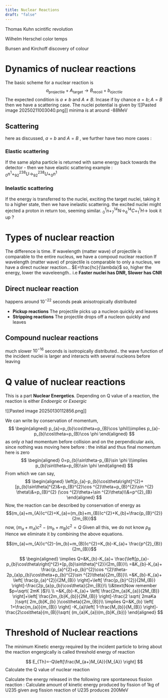 ```yaml
---
title: Nuclear Reactions
draft: "false"
---
```



Thomas Kuhn scintific revolution 

Wilhelm Herschel color temps 

Bunsen and Kirchoff discovery of colour 

# Dynamics of nuclear reactions 

The basic scheme for a nuclear reaction is
$$a_{\text{projectile}}+A_{\text{target}}\to B_{\text{recoil}}+b_{ejectile}$$
The expected condition is $a\neq b$ and $A\neq B$. Incase if by chance $a=b;A=B$ then we have a scattering case. 
The nuclei potential is given by 
![[Pasted image 20250211003040.png]]
 minima is at around -88MeV
## Scattering 
here as discussed,  $a=b$ and $A=B$ , we further have two more cases :
### Elastic scattering 
If the same alpha particle is returned with same energy back towards the detector -  then we have elastic scattering
example : $_{0}n^1+_{92}^{238}U\to_{92}^{238}U+_{0}n^1$
### Inelastic scattering
If the energy is transferred to the nuclei, exciting the target nuclei, taking it to a higher state, then we have inelastic scattering. 
the excited nuclei might ejected a proton in return too, seeming similar. 
$_{0}^1n+_{7}^{14}N\to_{6}^{14}C+_{1}^1H\to$ look it up ?
# Types of nuclear reaction 
The difference is time. If wavelength (matter wave) of projectile is comparable to the entire nucleus, we have a compoud nuclear reaction
If wavelength (matter wave) of projectile is comparable to only a nucleus, we have a direct nuclear reaction... $E=\frac{hc}{\lambda}$ so, higher the energy, lower the waveleength.. i.e **Faster nuclei has DNR, Slower has CNR**
## Direct nuclear reaction 
happens around $10^{-22}$ seconds peak anisotropically distributed
-  **Pickup reactions** The projectile picks up a nucleon quickly and leaves
- **Stripping reactions** The projectile drops off a nucleon quickly and leaves
## Compound nuclear reactions 
much slower $10^{-16}$ seconds  is isotropically distributed.. the wave function of the incident nuclei is larger and interacts with several nucleons before leaving

# Q value of nuclear reactions

This is a part **Nuclear Energetics**. Depending on Q value of a reaction, the reaction is either *Endoergic* or *Exoergic*

![[Pasted image 20250130112856.png]]

We can write by conservation of momentum, 
$$
\begin{aligned}
p_{a}=p_{b}\cos\theta+p_{B}\cos \phi\\\implies p_{a}-p_{b}\cos\theta=p_{B}\cos \phi
\end{aligned}
$$
as only $a$ had momentum before collision 
and on the perpendicular axis, since nothing was moving here before : the initial and thus final momentum here is zero 
$$
\begin{aligned}
0=p_{b}\sin\theta-p_{B}\sin \phi \\\implies p_{b}\sin\theta=p_{B}\sin \phi 
\end{aligned}
$$
From which we can say, 
$$
\begin{aligned}
 \left[p_{a}-p_{b}\cos\theta\right]^{2}+[p_{b}\sin\theta]^{2}&=p_{B}^{2}\cos ^{2}\theta+p_{B}^{2}\sin ^{2} \theta\\&=p_{B}^{2} (\cos ^{2}\theta+\sin ^{2}\theta)\\&=p^{2}_{B}
\end{aligned}
$$
Now, the reaction can be described by conservation of energy as 
$$(m_{a}+m_{A})c^{2}+K_{a}=(m_{b}+m_{B})c^{2}+K_{b}+\frac{p_{B}^{2}}{2m_{B}}$$
now, $(m_{a}+m_{A})c^{2}-(m_{b}+m_{B})c^{2}=Q$
Given all this, we do not know $p_{B}$ Hence we eliminate it by combining the above equations. 

$$(m_{a}+m_{A})c^{2}-(m_{b}+m_{B})c^{2}=K_{b}-K_{a}+ \frac{p^{2}_{B}}{2m_{B}}$$

$$
\begin{aligned}
\implies Q=&K_{b}-K_{a}+ \frac{\left[p_{a}-p_{b}\cos\theta\right]^{2}+[p_{b}\sin\theta]^{2}}{2m_{B}}\\
=&K_{b}-K_{a}+ \frac{p_{a}^{2}+p_{b}^{2}\cos ^{2}\theta-2p_{a}p_{b}\cos\theta+p_{b}^{2}\sin ^{2}\theta}{2m_{B}}\\
=&K_{b}-K_{a}+ \left[ \frac{p_{a}^{2}}{2M_{B}} \right]+\left[ \frac{p_{b}^{2}}{2M_{B}} \right]-\frac{2p_{a}p_{b}\cos\theta}{2m_{B}}\\
\\&\text{Now remember $p=\sqrt{ 2mK }$}\\ \\
=&K_{b}-K_{a}+ \left[ \frac{2m_{a}K_{a}}{2M_{B}} \right]+\left[ \frac{2m_{b}K_{b}}{2M_{B}} \right]-\frac{2 \sqrt{ 2maKa }\sqrt{ 2m_{b}K_{b} }\cos\theta}{2m_{B}}\\
 \implies Q=&K_{b} \left[ 1+\frac{m_{a}}{m_{B}} \right] -K_{a}\left[ 1-\frac{M_{b}}{M_{B}} \right]-\frac{2\cos\theta}{m_{B}}\sqrt{ (m_{a}K_{a})(m_{b}K_{b})}
\end{aligned}
$$
# Threshold of Nuclear reactions
The minimum Kinetic energy required by the incident particle to bring about the reaction engergically is called threshold energy of reaction 

$$
E_{Th}=-Q\left[\frac{M_{a+}M_{A}}{M_{A}} \right]
$$
Calculate the Q value of nuclear reaction 

Calculate the energy released in the following rare spontaneous fission reaction : Calculate amount of kinetic energy produced by fission of 1kg of U235 given avg fission reaction of U235 produces 200MeV 